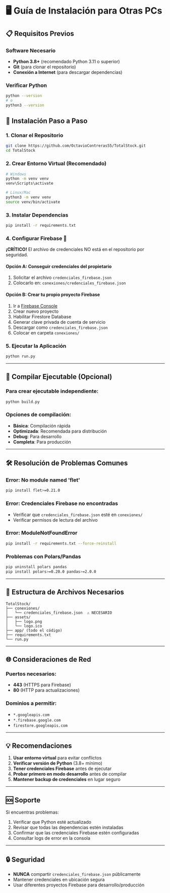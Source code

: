 # 🖥️ Guía de Instalación para Otras PCs

## 📋 **Requisitos Previos**

### **Software Necesario**
- **Python 3.8+** (recomendado Python 3.11 o superior)
- **Git** (para clonar el repositorio)
- **Conexión a Internet** (para descargar dependencias)

### **Verificar Python**
```bash
python --version
# o
python3 --version
```

## 🚀 **Instalación Paso a Paso**

### **1. Clonar el Repositorio**
```bash
git clone https://github.com/OctavioContreras55/TotalStock.git
cd TotalStock
```

### **2. Crear Entorno Virtual (Recomendado)**
```bash
# Windows
python -m venv venv
venv\Scripts\activate

# Linux/Mac
python3 -m venv venv
source venv/bin/activate
```

### **3. Instalar Dependencias**
```bash
pip install -r requirements.txt
```

### **4. Configurar Firebase** 🔑
**¡CRÍTICO!** El archivo de credenciales NO está en el repositorio por seguridad.

#### Opción A: Conseguir credenciales del propietario
1. Solicitar el archivo `credenciales_firebase.json` 
2. Colocarlo en: `conexiones/credenciales_firebase.json`

#### Opción B: Crear tu propio proyecto Firebase
1. Ir a [Firebase Console](https://console.firebase.google.com)
2. Crear nuevo proyecto
3. Habilitar Firestore Database
4. Generar clave privada de cuenta de servicio
5. Descargar como `credenciales_firebase.json`
6. Colocar en carpeta `conexiones/`

### **5. Ejecutar la Aplicación**
```bash
python run.py
```

---

## 🔧 **Compilar Ejecutable (Opcional)**

### **Para crear ejecutable independiente:**
```bash
python build.py
```

### **Opciones de compilación:**
- **Básica**: Compilación rápida
- **Optimizada**: Recomendada para distribución
- **Debug**: Para desarrollo
- **Completa**: Para producción

---

## 🛠️ **Resolución de Problemas Comunes**

### **Error: No module named 'flet'**
```bash
pip install flet>=0.21.0
```

### **Error: Credenciales Firebase no encontradas**
- Verificar que `credenciales_firebase.json` esté en `conexiones/`
- Verificar permisos de lectura del archivo

### **Error: ModuleNotFoundError**
```bash
pip install -r requirements.txt --force-reinstall
```

### **Problemas con Polars/Pandas**
```bash
pip uninstall polars pandas
pip install polars>=0.20.0 pandas>=2.0.0
```

---

## 📁 **Estructura de Archivos Necesarios**

```
TotalStock/
├── conexiones/
│   └── credenciales_firebase.json  ⚠️ NECESARIO
├── assets/
│   ├── logo.png
│   └── logo.ico
├── app/ (todo el código)
├── requirements.txt
└── run.py
```

---

## 🌐 **Consideraciones de Red**

### **Puertos necesarios:**
- **443** (HTTPS para Firebase)
- **80** (HTTP para actualizaciones)

### **Dominios a permitir:**
- `*.googleapis.com`
- `*.firebase.google.com`
- `firestore.googleapis.com`

---

## 💡 **Recomendaciones**

1. **Usar entorno virtual** para evitar conflictos
2. **Verificar versión de Python** (3.8+ mínimo)
3. **Tener credenciales Firebase** antes de ejecutar
4. **Probar primero en modo desarrollo** antes de compilar
5. **Mantener backup de credenciales** en lugar seguro

---

## 🆘 **Soporte**

Si encuentras problemas:
1. Verificar que Python esté actualizado
2. Revisar que todas las dependencias estén instaladas
3. Confirmar que las credenciales Firebase estén configuradas
4. Consultar logs de error en la consola

---

## 🔒 **Seguridad**

- **NUNCA** compartir `credenciales_firebase.json` públicamente
- Mantener credenciales en ubicación segura
- Usar diferentes proyectos Firebase para desarrollo/producción
